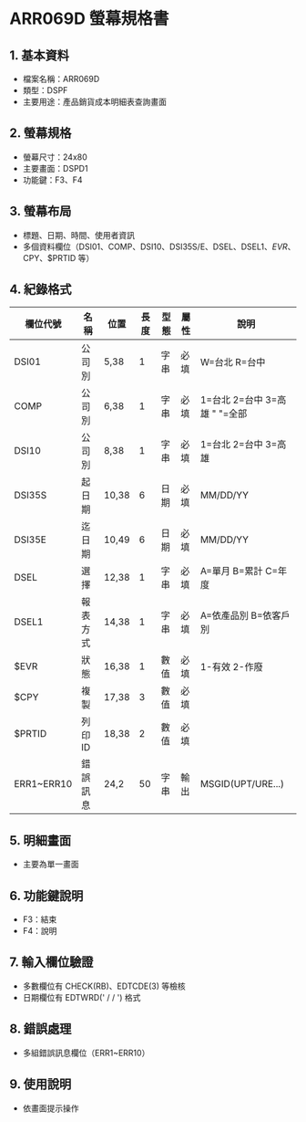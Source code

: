 # ARR069D 螢幕規格書

## 1. 基本資料
- 檔案名稱：ARR069D
- 類型：DSPF
- 主要用途：產品銷貨成本明細表查詢畫面

## 2. 螢幕規格
- 螢幕尺寸：24x80
- 主要畫面：DSPD1
- 功能鍵：F3、F4

## 3. 螢幕布局
- 標題、日期、時間、使用者資訊
- 多個資料欄位（DSI01、COMP、DSI10、DSI35S/E、DSEL、DSEL1、$EVR、$CPY、$PRTID 等）

## 4. 紀錄格式
| 欄位代號 | 名稱 | 位置 | 長度 | 型態 | 屬性 | 說明 |
|----------|------|------|------|------|------|------|
| DSI01    | 公司別|5,38 | 1    | 字串 | 必填 | W=台北 R=台中 |
| COMP     | 公司別|6,38 | 1    | 字串 | 必填 | 1=台北 2=台中 3=高雄 " "=全部 |
| DSI10    | 公司別|8,38 | 1    | 字串 | 必填 | 1=台北 2=台中 3=高雄 |
| DSI35S   | 起日期|10,38| 6    | 日期 | 必填 | MM/DD/YY |
| DSI35E   | 迄日期|10,49| 6    | 日期 | 必填 | MM/DD/YY |
| DSEL     | 選擇 |12,38| 1    | 字串 | 必填 | A=單月 B=累計 C=年度 |
| DSEL1    | 報表方式|14,38| 1    | 字串 | 必填 | A=依產品別 B=依客戶別 |
| $EVR     | 狀態 |16,38| 1    | 數值 | 必填 | 1-有效 2-作廢 |
| $CPY     | 複製 |17,38| 3    | 數值 | 必填 |      |
| $PRTID   | 列印ID|18,38| 2    | 數值 | 必填 |      |
| ERR1~ERR10| 錯誤訊息|24,2| 50   | 字串 | 輸出 | MSGID(UPT/URE...) |

## 5. 明細畫面
- 主要為單一畫面

## 6. 功能鍵說明
- F3：結束
- F4：說明

## 7. 輸入欄位驗證
- 多數欄位有 CHECK(RB)、EDTCDE(3) 等檢核
- 日期欄位有 EDTWRD('  /  /  ') 格式

## 8. 錯誤處理
- 多組錯誤訊息欄位（ERR1~ERR10）

## 9. 使用說明
- 依畫面提示操作 